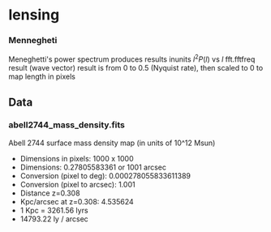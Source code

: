 # lensing

### Mennegheti
Meneghetti's power spectrum produces results inunits $l^2 P(l)$ vs $l$
fft.fftfreq result (wave vector) result is from 0 to 0.5 (Nyquist rate), then scaled to 0 to map length in pixels

## Data
### abell2744_mass_density.fits
Abell 2744 surface mass density map (in units of 10^12 Msun)
- Dimensions in pixels: 1000 x 1000
- Dimensions: 0.27805583361 or 1001 arcsec
- Conversion (pixel to deg): 0.000278055833611389
- Conversion (pixel to arcsec): 1.001
- Distance z=0.308
- Kpc/arcsec at z=0.308: 4.535624
- 1 Kpc = 3261.56 lyrs
- 14793.22 ly / arcsec
